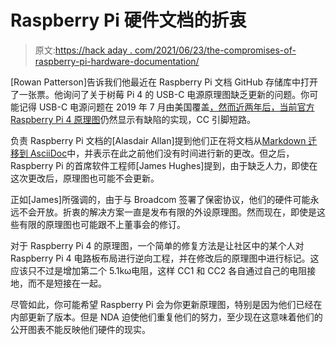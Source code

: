 # Raspberry Pi 硬件文档的折衷

> 原文:[https://hack aday . com/2021/06/23/the-compromises-of-raspberry-pi-hardware-documentation/](https://hackaday.com/2021/06/23/the-compromises-of-raspberry-pi-hardware-documentation/)

[Rowan Patterson]告诉我们他最近在 Raspberry Pi 文档 GitHub 存储库中打开了一张票。他询问了关于树莓 Pi 4 的 USB-C 电源原理图缺乏更新的问题。你可能记得 USB-C 电源问题在 2019 年 7 月由美国覆盖[，然而近两年后，当前官方](https://hackaday.com/2019/07/16/exploring-the-raspberry-pi-4-usb-c-issue-in-depth/) [Raspberry Pi 4 原理图](https://www.raspberrypi.org/documentation/hardware/raspberrypi/schematics/rpi_SCH_4b_4p0_reduced.pdf)仍然显示有缺陷的实现，CC 引脚短路。

负责 Raspberry Pi 文档的[Alasdair Allan]提到他们正在将文档从[Markdown 迁移到 AsciiDoc](https://github.com/raspberrypi/documentation/issues/1911)中，并表示在此之前他们没有时间进行新的更改。但之后，Raspberry Pi 的首席软件工程师[James Hughes]提到，由于缺乏人力，即使在这次更改后，原理图也可能不会更新。

正如[James]所强调的，由于与 Broadcom 签署了保密协议，他们的硬件可能永远不会开放。折衷的解决方案一直是发布有限的外设原理图。然而现在，即使是这些有限的原理图也可能跟不上董事会的修订。

对于 Raspberry Pi 4 的原理图，一个简单的修复方法是让社区中的某个人对 Raspberry Pi 4 电路板布局进行逆向工程，并在修改后的原理图中进行标记。这应该只不过是增加第二个 5.1kω电阻，这样 CC1 和 CC2 各自通过自己的电阻接地，而不是短接在一起。

尽管如此，你可能希望 Raspberry Pi 会为你更新原理图，特别是因为他们已经在内部更新了版本。但是 NDA 迫使他们重复他们的努力，至少现在这意味着他们的公开图表不能反映他们硬件的现实。